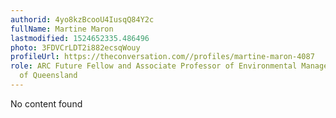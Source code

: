 ```yaml
---
authorid: 4yo8kzBcooU4IusqQ84Y2c
fullName: Martine Maron
lastmodified: 1524652335.486496
photo: 3FDVCrLDT2i882ecsqWouy
profileUrl: https://theconversation.com//profiles/martine-maron-4087
role: ARC Future Fellow and Associate Professor of Environmental Management, The University
  of Queensland
---
```

No content found